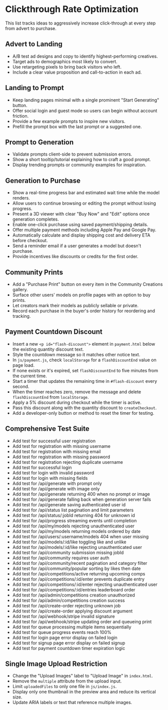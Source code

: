 # Clickthrough Rate Optimization

This list tracks ideas to aggressively increase click-through at every step from advert to purchase.

## Advert to Landing
- A/B test ad designs and copy to identify highest-performing creatives.
- Target ads to demographics most likely to convert.
- Use retargeting pixels to bring back visitors who left.
- Include a clear value proposition and call-to-action in each ad.

## Landing to Prompt
- Keep landing pages minimal with a single prominent "Start Generating" button.
- Offer social login and guest mode so users can begin without account friction.
- Provide a few example prompts to inspire new visitors.
- Prefill the prompt box with the last prompt or a suggested one.

## Prompt to Generation
- Validate prompts client-side to prevent submission errors.
- Show a short tooltip/tutorial explaining how to craft a good prompt.
- Display trending prompts or community examples for inspiration.

## Generation to Purchase
- Show a real-time progress bar and estimated wait time while the model renders.
- Allow users to continue browsing or editing the prompt without losing progress.
- Present a 3D viewer with clear "Buy Now" and "Edit" options once generation completes.
- Enable one-click purchase using saved payment/shipping details.
- Offer multiple payment methods including Apple Pay and Google Pay.
- Automatically calculate and display shipping cost and delivery ETA before checkout.
- Send a reminder email if a user generates a model but doesn't purchase.
- Provide incentives like discounts or credits for the first order.

## Community Prints
- Add a "Purchase Print" button on every item in the Community Creations gallery.
- Surface other users' models on profile pages with an option to buy prints.
- Let creators mark their models as publicly sellable or private.
- Record each purchase in the buyer's order history for reordering and tracking.

## Payment Countdown Discount
- Insert a new `<p id="flash-discount">` element in `payment.html` below the existing quantity discount text.
- Style the countdown message so it matches other notice text.
- In `js/payment.js`, check `localStorage` for a `flashDiscountEnd` value on page load.
- If none exists or it's expired, set `flashDiscountEnd` to five minutes from the current time.
- Start a timer that updates the remaining time in `#flash-discount` every second.
- When the timer reaches zero, remove the message and delete `flashDiscountEnd` from `localStorage`.
- Apply a 5% discount during checkout while the timer is active.
- Pass this discount along with the quantity discount to `createCheckout`.
- Add a developer-only button or method to reset the timer for testing.

## Comprehensive Test Suite
- Add test for successful user registration
- Add test for registration with missing username
- Add test for registration with missing email
- Add test for registration with missing password
- Add test for registration rejecting duplicate username
- Add test for successful login
- Add test for login with invalid password
- Add test for login with missing fields
- Add test for /api/generate with prompt only
- Add test for /api/generate with image only
- Add test for /api/generate returning 400 when no prompt or image
- Add test for /api/generate falling back when generation server fails
- Add test for /api/generate saving authenticated user id
- Add test for /api/status list pagination and limit parameters
- Add test for /api/status/:jobId returning 404 for unknown id
- Add test for /api/progress streaming events until completion
- Add test for /api/my/models rejecting unauthenticated user
- Add test for /api/my/models returning models ordered by date
- Add test for /api/users/:username/models 404 when user missing
- Add test for /api/models/:id/like toggling like and unlike
- Add test for /api/models/:id/like rejecting unauthenticated user
- Add test for /api/community submission missing jobId
- Add test for /api/community requires user auth
- Add test for /api/community/recent pagination and category filter
- Add test for /api/community/popular sorting by likes then date
- Add test for /api/competitions/active returning upcoming comps
- Add test for /api/competitions/:id/enter prevents duplicate entry
- Add test for /api/competitions/:id/enter rejecting unauthenticated user
- Add test for /api/competitions/:id/entries leaderboard order
- Add test for /api/admin/competitions creation unauthorized
- Add test for /api/admin/competitions creation success
- Add test for /api/create-order rejecting unknown job
- Add test for /api/create-order applying discount argument
- Add test for /api/webhook/stripe invalid signature
- Add test for /api/webhook/stripe updating order and queueing print
- Add test for queue processing multiple items sequentially
- Add test for queue progress events reach 100%
- Add test for login page error display on failed login
- Add test for signup page error display on failed signup
- Add test for payment countdown timer expiration logic

## Single Image Upload Restriction
- Change the "Upload Images" label to "Upload Image" in `index.html`.
- Remove the `multiple` attribute from the upload input.
- Limit `uploadedFiles` to only one file in `js/index.js`.
- Display only one thumbnail in the preview area and reduce its vertical size.
- Update ARIA labels or text that reference multiple images.
